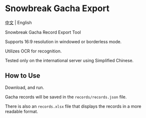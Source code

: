 # Snowbreak Gacha Export

[中文](../README) | English

Snowbreak Gacha Record Export Tool

Supports 16:9 resolution in windowed or borderless mode.

Utilizes OCR for recognition.

Tested only on the international server using Simplified Chinese.

## How to Use

Download, and run.

Gacha records will be saved in the `records/records.json` file.

There is also an `records.xlsx` file that displays the records in a more readable format.
